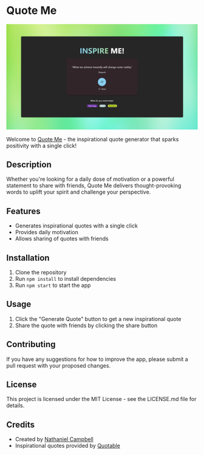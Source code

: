 # Quote Me

![Screenshot](./screenshot.png)

Welcome to [Quote Me](https://quote-me-nc.netlify.app/) - the inspirational quote generator that sparks positivity with a single click!

## Description

Whether you're looking for a daily dose of motivation or a powerful statement to share with friends, Quote Me delivers thought-provoking words to uplift your spirit and challenge your perspective.

## Features

-   Generates inspirational quotes with a single click
-   Provides daily motivation
-   Allows sharing of quotes with friends

## Installation

1. Clone the repository
2. Run `npm install` to install dependencies
3. Run `npm start` to start the app

## Usage

1. Click the "Generate Quote" button to get a new inspirational quote
2. Share the quote with friends by clicking the share button

## Contributing

If you have any suggestions for how to improve the app, please submit a pull request with your proposed changes.

## License

This project is licensed under the MIT License - see the LICENSE.md file for details.

## Credits

-   Created by [Nathaniel Campbell](https://github.com/Nathan1434)
-   Inspirational quotes provided by [Quotable](https://github.com/lukePeavey/quotable)
